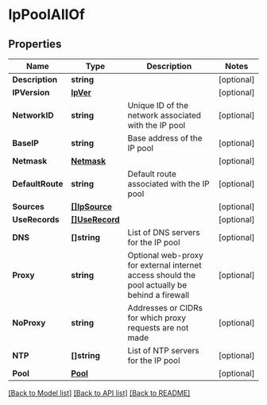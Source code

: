 # IpPoolAllOf

## Properties

Name | Type | Description | Notes
------------ | ------------- | ------------- | -------------
**Description** | **string** |  | [optional] 
**IPVersion** | [**IpVer**](IPVer.md) |  | [optional] 
**NetworkID** | **string** | Unique ID of the network associated with the IP pool | [optional] 
**BaseIP** | **string** | Base address of the IP pool | [optional] 
**Netmask** | [**Netmask**](Netmask.md) |  | [optional] 
**DefaultRoute** | **string** | Default route associated with the IP pool | [optional] 
**Sources** | [**[]IpSource**](IPSource.md) |  | [optional] 
**UseRecords** | [**[]UseRecord**](UseRecord.md) |  | [optional] 
**DNS** | **[]string** | List of DNS servers for the IP pool | [optional] 
**Proxy** | **string** | Optional web-proxy for external internet access should the pool actually be behind a firewall | [optional] 
**NoProxy** | **string** | Addresses or CIDRs for which proxy requests are not made | [optional] 
**NTP** | **[]string** | List of NTP servers for the IP pool | [optional] 
**Pool** | [**Pool**](Pool.md) |  | [optional] 

[[Back to Model list]](../README.md#documentation-for-models) [[Back to API list]](../README.md#documentation-for-api-endpoints) [[Back to README]](../README.md)


